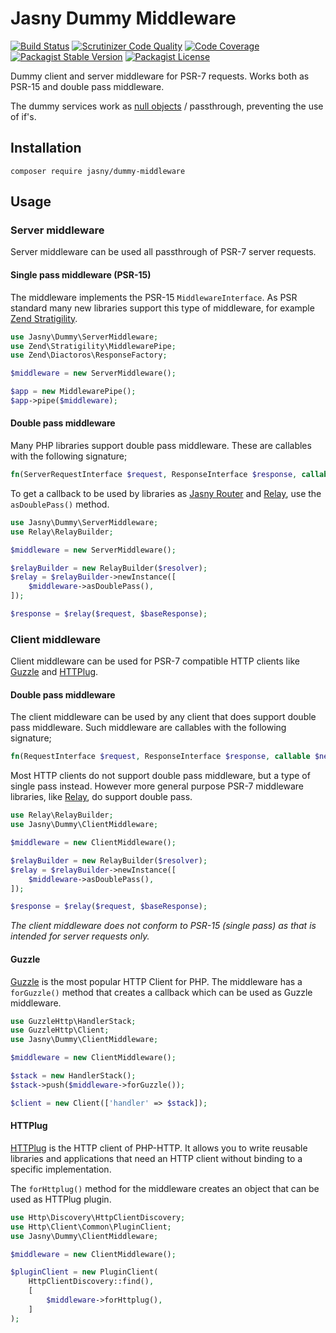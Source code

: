Jasny Dummy Middleware
===

[![Build Status](https://travis-ci.org/jasny/dummy-middleware.svg?branch=master)](https://travis-ci.org/jasny/dummy-middleware)
[![Scrutinizer Code Quality](https://scrutinizer-ci.com/g/jasny/dummy-middleware/badges/quality-score.png?b=master)](https://scrutinizer-ci.com/g/jasny/dummy-middleware/?branch=master)
[![Code Coverage](https://scrutinizer-ci.com/g/jasny/dummy-middleware/badges/coverage.png?b=master)](https://scrutinizer-ci.com/g/jasny/dummy-middleware/?branch=master)
[![Packagist Stable Version](https://img.shields.io/packagist/v/jasny/dummy-middleware.svg)](https://packagist.org/packages/jasny/dummy-middleware)
[![Packagist License](https://img.shields.io/packagist/l/jasny/dummy-middleware.svg)](https://packagist.org/packages/jasny/dummy-middleware)

Dummy client and server middleware for PSR-7 requests. Works both as PSR-15 and double pass middleware.

The dummy services work as [null objects](https://sourcemaking.com/design_patterns/null_object) / passthrough,
preventing the use of if's.

Installation
---

    composer require jasny/dummy-middleware

Usage
---

### Server middleware

Server middleware can be used all passthrough of PSR-7 server requests.

#### Single pass middleware (PSR-15)

The middleware implements the PSR-15 `MiddlewareInterface`. As PSR standard many new libraries support this type of
middleware, for example [Zend Stratigility](https://docs.zendframework.com/zend-stratigility/). 

```php
use Jasny\Dummy\ServerMiddleware;
use Zend\Stratigility\MiddlewarePipe;
use Zend\Diactoros\ResponseFactory;

$middleware = new ServerMiddleware();

$app = new MiddlewarePipe();
$app->pipe($middleware);
```

#### Double pass middleware

Many PHP libraries support double pass middleware. These are callables with the following signature;

```php
fn(ServerRequestInterface $request, ResponseInterface $response, callable $next): ResponseInterface
```

To get a callback to be used by libraries as [Jasny Router](https://github.com/jasny/router) and
[Relay](http://relayphp.com/), use the `asDoublePass()` method.

```php
use Jasny\Dummy\ServerMiddleware;
use Relay\RelayBuilder;

$middleware = new ServerMiddleware();

$relayBuilder = new RelayBuilder($resolver);
$relay = $relayBuilder->newInstance([
    $middleware->asDoublePass(),
]);

$response = $relay($request, $baseResponse);
```

### Client middleware

Client middleware can be used for PSR-7 compatible HTTP clients like [Guzzle](http://docs.guzzlephp.org) and
[HTTPlug](http://docs.php-http.org).

#### Double pass middleware

The client middleware can be used by any client that does support double pass middleware. Such middleware are callables
with the following signature;

```php
fn(RequestInterface $request, ResponseInterface $response, callable $next): ResponseInterface
```

Most HTTP clients do not support double pass middleware, but a type of single pass instead. However more general
purpose PSR-7 middleware libraries, like [Relay](http://relayphp.com/), do support double pass.

```php
use Relay\RelayBuilder;
use Jasny\Dummy\ClientMiddleware;

$middleware = new ClientMiddleware();

$relayBuilder = new RelayBuilder($resolver);
$relay = $relayBuilder->newInstance([
    $middleware->asDoublePass(),
]);

$response = $relay($request, $baseResponse);
```

_The client middleware does not conform to PSR-15 (single pass) as that is intended for server requests only._

#### Guzzle

[Guzzle](http://docs.guzzlephp.org) is the most popular HTTP Client for PHP. The middleware has a `forGuzzle()` method
that creates a callback which can be used as Guzzle middleware.

```php
use GuzzleHttp\HandlerStack;
use GuzzleHttp\Client;
use Jasny\Dummy\ClientMiddleware;

$middleware = new ClientMiddleware();

$stack = new HandlerStack();
$stack->push($middleware->forGuzzle());

$client = new Client(['handler' => $stack]);
```

#### HTTPlug

[HTTPlug](http://docs.php-http.org/en/latest/httplug/introduction.html) is the HTTP client of PHP-HTTP. It allows you
to write reusable libraries and applications that need an HTTP client without binding to a specific implementation.

The `forHttplug()` method for the middleware creates an object that can be used as HTTPlug plugin.

```php
use Http\Discovery\HttpClientDiscovery;
use Http\Client\Common\PluginClient;
use Jasny\Dummy\ClientMiddleware;

$middleware = new ClientMiddleware();

$pluginClient = new PluginClient(
    HttpClientDiscovery::find(),
    [
        $middleware->forHttplug(),
    ]
);
```

